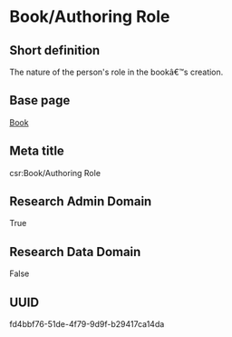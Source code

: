 # Book/Authoring Role
## Short definition
The nature of the person's role in the bookâ€™s creation.
## Base page
[Book](https://github.com/EuroCRIS/CASRAI-Dictionairies/blob/main/Objects/Book.md)
## Meta title
csr:Book/Authoring Role
## Research Admin Domain
True
## Research Data Domain
False
## UUID
fd4bbf76-51de-4f79-9d9f-b29417ca14da
